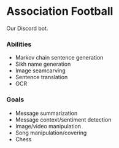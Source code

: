 # Association Football
Our Discord bot.

### Abilities
- Markov chain sentence generation
- Sikh name generation
- Image seamcarving 
- Sentence translation
- OCR

### Goals
- Message summarization
- Message context/sentiment detection
- Image/video manipulation
- Song manipulation/covering
- Chess
